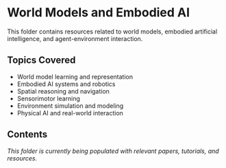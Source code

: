 # World Models and Embodied AI

This folder contains resources related to world models, embodied artificial intelligence, and agent-environment interaction.

## Topics Covered
- World model learning and representation
- Embodied AI systems and robotics
- Spatial reasoning and navigation
- Sensorimotor learning
- Environment simulation and modeling
- Physical AI and real-world interaction

## Contents
*This folder is currently being populated with relevant papers, tutorials, and resources.*